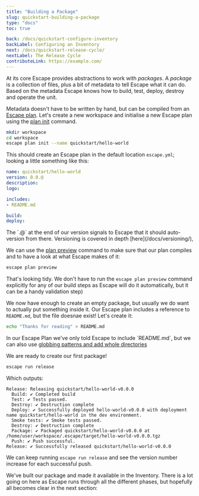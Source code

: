 ```yaml
---
title: "Building a Package"
slug: quickstart-building-a-package
type: "docs"
toc: true

back: /docs/quickstart-configure-inventory
backLabel: Configuring an Inventory
next: /docs/quickstart-release-cycle/
nextLabel: The Release Cycle
contributeLink: https://example.com/
---
```


At its core Escape provides abstractions to work with _packages_. A _package_
is a collection of files, plus a bit of metadata to tell Escape what it can do.
Based on the metadata Escape knows how to build, test, deploy, destroy and
operate the unit.

Metadata doesn't have to be written by hand, but can be compiled from an
[Escape plan](/docs/escape-plan/).  Let's create a new workspace and initialise
a new Escape plan using the [plan init](/docs/escape_plan_init) command.

```bash
mkdir workspace
cd workspace
escape plan init --name quickstart/hello-world
```

This should create an Escape plan in the default location `escape.yml`; looking
a little something like this:

```yaml
name: quickstart/hello-world
version: 0.0.@
description: 
logo: 

includes:
- README.md

build: 
deploy:
```

<div class='docling'>
The `.@` at the end of our version signals to Escape that it should
auto-version from there. Versioning is covered in depth
[here](/docs/versioning/), 
</div>

We can use the [plan preview](/docs/escape_plan_preview) command to make sure 
that our plan compiles and to have a look at what Escape makes of it:


```bash
escape plan preview
```

That's looking tidy. We don't have to run the `escape plan preview` command
explicitly for any of our build steps as Escape will do it automatically, but
it can be a handy validation step)

We now have enough to create an empty package, but usually we do want to
actually put something inside it. Our Escape plan includes a reference to
`README.md`, but the file doesnae exist! Let's create it:

```bash
echo "Thanks for reading" > README.md
```

<div class='docling'>
In our Escape Plan we've only told Escape to include `README.md`, but we can
also use <a href='/docs/escape-plan/#includes'>globbing patterns and add whole
directories</a>
</div>

We are ready to create our first package!

```bash
escape run release
```

Which outputs:

```
Release: Releasing quickstart/hello-world-v0.0.0
  Build: ✔️ Completed build
  Test: ✔️ Tests passed.
  Destroy: ✔️ Destruction complete
  Deploy: ✔️ Successfully deployed hello-world-v0.0.0 with deployment name quickstart/hello-world in the dev environment.
  Smoke tests: ✔️ Smoke tests passed.
  Destroy: ✔️ Destruction complete
  Package: ✔️ Packaged quickstart/hello-world-v0.0.0 at /home/user/workspace/.escape/target/hello-world-v0.0.0.tgz
  Push: ✔️ Push successful.
Release: ✔️ Successfully released quickstart/hello-world-v0.0.0
```

We can keep running `escape run release` and see the version number increase
for each successful push.

We've built our package and made it available in the Inventory.  There
is a lot going on here as Escape runs through all the different phases, but
hopefully all becomes clear in the next section:


